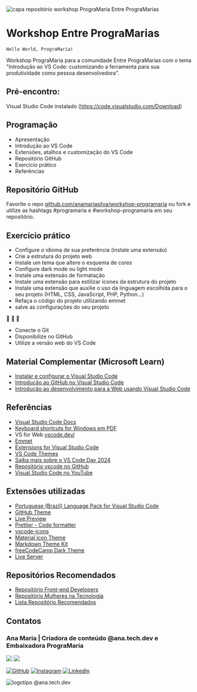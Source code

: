 ![capa repositório workshop PrograMaria Entre PrograMarias](https://www.anamaria.dev.br/workshop-programaria/images/entre-programarias-original.png)

# Workshop Entre PrograMarias

`Hello World, PrograMaria!`

Workshop PrograMaria para a comunidade Entre PrograMarias com o tema "Introdução ao VS Code: customizando a ferramenta para sua produtividade como pessoa desenvolvedora".

## Pré-encontro: 
Visual Studio Code instalado (https://code.visualstudio.com/Download)

## Programação
- Apresentação
- Introdução ao VS Code
- Extensões, atalhos e customização do VS Code
- Repositório GitHub
- Exercício prático
- Referências

## Repositório GitHub
Favorite o repo [github.com/anamariasilva/workshop-programaria](https://github.com/anamariasilva/workshop-programaria) ou fork e utilize as hashtags #programaria e #workshop-programaria em seu repositório.

## Exercício prático
- Configure o idioma de sua preferência (instale uma extensão)
- Crie a estrutura do projeto web
- Instale um tema que altere o esquema de cores
- Configure dark mode ou light mode
- Instale uma extensão de formatação
- Instale uma extensão para estilizar ícones da estrutura do projeto
- Instale uma extensão que auxilie o uso da linguagem escolhida para o seu projeto (HTML, CSS, JavaScript, PHP, Python...)
- Refaça o código do projeto utilizando emmet
- salve as configurações do seu projeto

:rocket: :rocket: :rocket:
- Conecte o Git
- Disponibilize no GitHub
- Utilize a versão web do VS Code

## Material Complementar (Microsoft Learn)
- [Instalar e configurar o Visual Studio Code](https://learn.microsoft.com/pt-br/training/modules/install-configure-visual-studio-code/)
- [Introdução ao GitHub no Visual Studio Code](https://learn.microsoft.com/pt-br/training/modules/introduction-to-github-visual-studio-code/)
- [Introdução ao desenvolvimento para a Web usando Visual Studio Code](https://learn.microsoft.com/pt-br/training/modules/get-started-with-web-development/)


## Referências
- [Visual Studio Code Docs](https://code.visualstudio.com/docs)
- [Keyboard shortcuts for Windows em PDF](https://code.visualstudio.com/shortcuts/keyboard-shortcuts-windows.pdf)
- VS for Web [vscode.dev/](https://vscode.dev/)
- [Emmet](https://code.visualstudio.com/docs/editor/emmet)
- [Extensions for Visual Studio Code](https://marketplace.visualstudio.com/VSCode)
- [VS Code Themes](https://vscodethemes.com/)
- [Saiba mais sobre o VS Code Day 2024](https://code.visualstudio.com/blogs/2024/04/15/vscode-day)
- [Repositório vscode no GitHub](https://github.com/microsoft/vscode)
- [Visual Studio Code no YouTube](https://www.youtube.com/channel/UCs5Y5_7XK8HLDX0SLNwkd3w)

## Extensões utilizadas
- [Portuguese (Brazil) Language Pack for Visual Studio Code](https://marketplace.visualstudio.com/items?itemName=MS-CEINTL.vscode-language-pack-pt-BR)
- [GitHub Theme](https://marketplace.visualstudio.com/items?itemName=GitHub.github-vscode-theme)
- [Live Preview](https://marketplace.visualstudio.com/items?itemName=ms-vscode.live-server)
- [Prettier - Code formatter](https://marketplace.visualstudio.com/items?itemName=esbenp.prettier-vscode)
- [vscode-icons](https://marketplace.visualstudio.com/items?itemName=vscode-icons-team.vscode-icons)
- [Material icon Theme](https://marketplace.visualstudio.com/items?itemName=PKief.material-icon-theme)
- [Markdown Theme Kit](https://marketplace.visualstudio.com/items?itemName=ms-vscode.Theme-MarkdownKit)
- [freeCodeCamp Dark Theme](https://marketplace.visualstudio.com/items?itemName=freeCodeCamp.freecodecamp-dark-vscode-theme)
- [Live Server](https://marketplace.visualstudio.com/items?itemName=ritwickdey.LiveServer)

## Repositórios Recomendados
- [Repositório Front-end Developers](https://github.com/anamariasilva/front-end)
- [Repositório Mulheres na Tecnologia](https://github.com/anatechdev/mulheres-na-tecnologia)
- [Lista Repositório Recomendados](https://github.com/stars/anamariasilva/lists/reposit%C3%B3rios-recomendados)

## Contatos
### Ana Maria | Criadora de conteúdo @ana.tech.dev e Embaixadora PrograMaria

<a href="https://www.anamariasilva.com.br"><img src="https://img.shields.io/static/v1?label=site&message=www.anamariasilva.com.br&logo=website&logoColor=white&color=blue&style=plastic"/></a> <a href="https://www.anamaria.dev.br"><img src="https://img.shields.io/static/v1?label=portfolio&message=www.anamaria.dev.br&logo=website&logoColor=white&color=blue&style=plastic"/></a> 

<a href="https://github.com/anamariasilva"><img alt="GitHub" src="https://img.shields.io/badge/GitHub-%23E4405F.svg?style=plastic&logo=GitHub&logoColor=white&color=black"/></a> <a href="https://www.instagram.com/ana.tech.dev/"><img alt="Instagram" src="https://img.shields.io/badge/Instagram-%23E4405F.svg?style=plastic&logo=Instagram&logoColor=white&color=blue"/></a> <a href="https://www.linkedin.com/in/anamariasilva"><img alt="LinkedIn" src="https://img.shields.io/badge/LinkedIn-%23E4405F.svg?style=plastic&logo=linkedin&logoColor=white&color=blue"/></a>

![logotipo @ana.tech.dev](https://www.anamaria.dev.br/workshop-programaria/images/logotipo-anatechdev.png)
